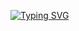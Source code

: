 <a href="https://git.io/typing-svg"><img src="https://readme-typing-svg.demolab.com?font=Silkscreen&size=50&duration=2000&pause=100&center=true&multiline=true&repeat=false&width=900&height=200&lines=veud;A+passionate+hobbyist+dev;Languages%3A+C%23%2C+JS%2C+Python" alt="Typing SVG" /></a>
